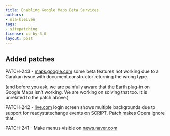 ```yaml
---
title: Enabling Google Maps Beta Services
authors:
- ola-kleiven
tags:
- sitepatching
license: cc-by-3.0
layout: post
---
```


## Added patches

PATCH-243 - <a href="http://maps.google.com" target="_blank">maps.google.com</a> some beta features not working due to a Carakan issue with document.constructor returning the wrong type.

(and before you ask, we are painfully aware that the Earth plug-in on Google Maps isn&#39;t working. We are working on solving that too. It is unrelated to the patch above.)

PATCH-242 - <a href="http://mail.live.com" target="_blank">live.com</a> login screen shows multiple backgrounds due to support for readystatechange events on SCRIPT. Patch makes Opera ignore that.

PATCH-241 - Make menus visible on <a href="http://news.naver.com/" target="_blank">news.naver.com</a>


